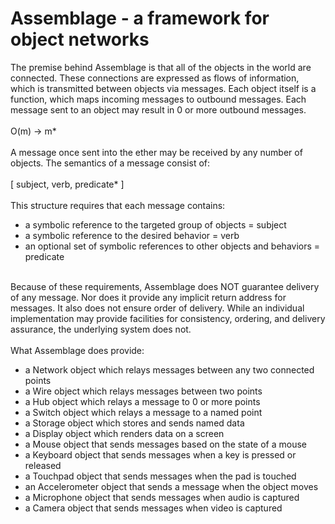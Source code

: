 Assemblage - a framework for object networks
============================================

The premise behind Assemblage is that all of the objects in the world are connected. These connections are expressed as flows of information, which is transmitted between objects via messages. Each object itself is a function, which maps incoming messages to outbound messages. Each message sent to an object may result in 0 or more outbound messages. <br><br>  O(m) -> m*<br><br>A message once sent into the ether may be received by any number of objects. The semantics of a message consist of:<br><br>  [ subject, verb, predicate* ]<br><br>This structure requires that each message contains:<ul><li>a symbolic reference to the targeted group of objects = subject</li><li>a symbolic reference to the desired behavior = verb</li><li>an optional set of symbolic references to other objects and behaviors = predicate</li></ul><br>Because of these requirements, Assemblage does NOT guarantee delivery of any message. Nor does it provide any implicit return address for messages. It also does not ensure order of delivery. While an individual implementation may provide facilities for consistency, ordering, and delivery assurance, the underlying system does not. <br><br>What Assemblage does provide:<ul><li>a Network object which relays messages between any two connected points</li><li>a Wire object which relays messages between two points</li><li>a Hub object which relays a message to 0 or more points</li><li>a Switch object which relays a message to a named point</li><li>a Storage object which stores and sends named data</li><li>a Display object which renders data on a screen</li><li>a Mouse object that sends messages based on the state of a mouse</li><li>a Keyboard object that sends messages when a key is pressed or released</li><li>a Touchpad object that sends messages when the pad is touched</li><li>an Accelerometer object that sends a message when the object moves</li><li>a Microphone object that sends messages when audio is captured</li><li>a Camera object that sends messages when video is captured</li></ul><br>